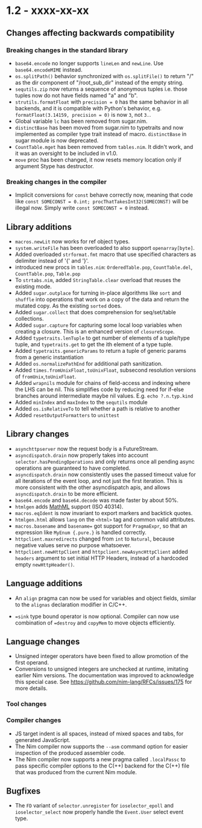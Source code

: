 # 1.2 - xxxx-xx-xx


## Changes affecting backwards compatibility



### Breaking changes in the standard library

- `base64.encode` no longer supports `lineLen` and `newLine`.
  Use `base64.encodeMIME` instead.
- `os.splitPath()` behavior synchronized with `os.splitFile()` to return "/"
   as the dir component of "/root_sub_dir" instead of the empty string.
- `sequtils.zip` now returns a sequence of anonymous tuples i.e. those tuples
  now do not have fields named "a" and "b".
- `strutils.formatFloat` with `precision = 0` has the same behavior in all
  backends, and it is compatible with Python's behavior,
  e.g. `formatFloat(3.14159, precision = 0)` is now `3`, not `3.`.
- Global variable `lc` has been removed from sugar.nim.
- `distinctBase` has been moved from sugar.nim to typetraits and now implemented as
  compiler type trait instead of macro. `distinctBase` in sugar module is now deprecated.
- `CountTable.mget` has been removed from `tables.nim`. It didn't work, and it
  was an oversight to be included in v1.0.
- `move` proc has been changed, it now resets memory location only if argument 
   Stype has destructor.


### Breaking changes in the compiler

- Implicit conversions for `const` behave correctly now, meaning that code like
  `const SOMECONST = 0.int; procThatTakesInt32(SOMECONST)` will be illegal now.
  Simply write `const SOMECONST = 0` instead.



## Library additions

- `macros.newLit` now works for ref object types.
- `system.writeFile` has been overloaded to also support `openarray[byte]`.
- Added overloaded `strformat.fmt` macro that use specified characters as
  delimiter instead of '{' and '}'.
- introduced new procs in `tables.nim`: `OrderedTable.pop`, `CountTable.del`,
  `CountTable.pop`, `Table.pop`
- To `strtabs.nim`, added `StringTable.clear` overload that reuses the existing mode.
- Added `sugar.outplace` for turning in-place algorithms like `sort` and `shuffle` into
  operations that work on a copy of the data and return the mutated copy. As the existing
  `sorted` does.
- Added `sugar.collect` that does comprehension for seq/set/table collections.
- Added `sugar.capture` for capturing some local loop variables when creating a closure.
  This is an enhanced version of `closureScope`.
- Added `typetraits.lenTuple` to get number of elements of a tuple/type tuple,
  and `typetraits.get` to get the ith element of a type tuple.
- Added `typetraits.genericParams` to return a tuple of generic params from a generic instantiation
- Added `os.normalizePathEnd` for additional path sanitization.
- Added `times.fromUnixFloat,toUnixFloat`, subsecond resolution versions of `fromUnix`,`toUnixFloat`.
- Added `wrapnils` module for chains of field-access and indexing where the LHS can be nil.
  This simplifies code by reducing need for if-else branches around intermediate maybe nil values.
  E.g. `echo ?.n.typ.kind`
- Added `minIndex` and `maxIndex` to the `sequtils` module
- Added `os.isRelativeTo` to tell whether a path is relative to another
- Added `resetOutputFormatters` to `unittest`


## Library changes

- `asynchttpserver` now the request body is a FutureStream.
- `asyncdispatch.drain` now properly takes into account `selector.hasPendingOperations`
  and only returns once all pending async operations are guaranteed to have completed.
- `asyncdispatch.drain` now consistently uses the passed timeout value for all
  iterations of the event loop, and not just the first iteration.
  This is more consistent with the other asyncdispatch apis, and allows
  `asyncdispatch.drain` to be more efficient.
- `base64.encode` and `base64.decode` was made faster by about 50%.
- `htmlgen` adds [MathML](https://wikipedia.org/wiki/MathML) support
  (ISO 40314).
- `macros.eqIdent` is now invariant to export markers and backtick quotes.
- `htmlgen.html` allows `lang` on the `<html>` tag and common valid attributes.
- `macros.basename` and `basename=` got support for `PragmaExpr`,
  so that an expression like `MyEnum {.pure.}` is handled correctly.
- `httpclient.maxredirects` changed from `int` to `Natural`, because negative values
  serve no purpose whatsoever.
- `httpclient.newHttpClient` and `httpclient.newAsyncHttpClient` added `headers`
  argument to set initial HTTP Headers, instead of a hardcoded empty `newHttpHeader()`.


## Language additions

- An `align` pragma can now be used for variables and object fields, similar
  to the `alignas` declaration modifier in C/C++.

- `=sink` type bound operator is now optional. Compiler can now use combination
  of `=destroy` and `copyMem` to move objects efficiently.


## Language changes

- Unsigned integer operators have been fixed to allow promotion of the first operand.
- Conversions to unsigned integers are unchecked at runtime, imitating earlier Nim
  versions. The documentation was improved to acknowledge this special case.
  See https://github.com/nim-lang/RFCs/issues/175 for more details.


### Tool changes



### Compiler changes

- JS target indent is all spaces, instead of mixed spaces and tabs, for
  generated JavaScript.
- The Nim compiler now supports the ``--asm`` command option for easier
  inspection of the produced assembler code.
- The Nim compiler now supports a new pragma called ``.localPassc`` to
  pass specific compiler options to the C(++) backend for the C(++) file
  that was produced from the current Nim module.


## Bugfixes

- The `FD` variant of `selector.unregister` for `ioselector_epoll` and
  `ioselector_select` now properly handle the `Event.User` select event type.
